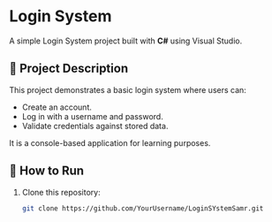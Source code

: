 # Login System

A simple Login System project built with **C#** using Visual Studio.

## 📌 Project Description
This project demonstrates a basic login system where users can:
- Create an account.
- Log in with a username and password.
- Validate credentials against stored data.

It is a console-based application for learning purposes.

## 🚀 How to Run
1. Clone this repository:
   ```bash
   git clone https://github.com/YourUsername/LoginSYstemSamr.git
